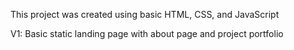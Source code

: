 This project was created using basic HTML, CSS, and JavaScript

V1: Basic static landing page with about page and project portfolio